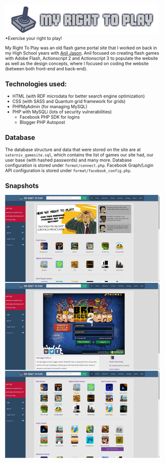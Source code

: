 [![My Right To Play](https://raw.githubusercontent.com/alastairparagas/myrighttoplay/master/assets/logo.png)](http://myrighttoplay.com)
*Exercise your right to play!

My Right To Play was an old flash game portal site that I worked on back in my High School years with [Anil Jason](https://github.com/saternius). Anil focused on creating flash games with Adobe Flash, Actionscript 2 and Actionscript 3 to populate the website as well as the design concepts, where I focused on coding the website (between both front-end and back-end).

## Technologies used:
* HTML (with RDF microdata for better search engine optimization)
* CSS (with SASS and Quantum grid framework for grids)
* PHPMyAdmin (for managing MySQL)
* PHP with MySQLi (lots of security vulnerabilities)
  * Facebook PHP SDK for logins
  * Blogger PHP Autopost

## Database
The database structure and data that were stored on the site are at `saterniv_gamesite.sql`, which contains the list of games our site had, our user base (with hashed passwords) and many more. Database configuration is stored under `format/connect.php`. Facebook Graph/Login API configuration is stored under `format/facebook_config.php`.

## Snapshots
[![Home Page](https://raw.githubusercontent.com/alastairparagas/myrighttoplay/master/assets/screenshot_1.png)](http://myrighttoplay.com)
[![Game Page](https://raw.githubusercontent.com/alastairparagas/myrighttoplay/master/assets/screenshot_2.png)](http://myrighttoplay.com)
[![Category Page](https://raw.githubusercontent.com/alastairparagas/myrighttoplay/master/assets/screenshot_3.png)](http://myrighttoplay.com)